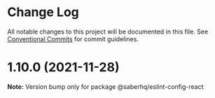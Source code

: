 # Change Log

All notable changes to this project will be documented in this file.
See [Conventional Commits](https://conventionalcommits.org) for commit guidelines.

# 1.10.0 (2021-11-28)

**Note:** Version bump only for package @saberhq/eslint-config-react
